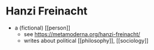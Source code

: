 # Hanzi Freinacht

-   a (fictional) [[person]]
    -   see https://metamoderna.org/hanzi-freinacht/
    -   writes about political [[philosophy]], [[sociology]]

